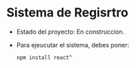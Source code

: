 <h1> Sistema de Regisrtro</h1>

- Estado del proyecto: En construccion.
- 
  Para ejeucutar el sistema, debes poner:

  ```npm install react^```
  
